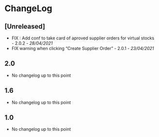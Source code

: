 # ChangeLog

## [Unreleased]
- FIX : Add conf to take card of aproved supplier orders for virtual stocks - 2.0.2 - *28/04/2021*
- FIX warning when clicking “Create Supplier Order” - 2.0.1 - *23/04/2021*

## 2.0
- No changelog up to this point

## 1.6
- No changelog up to this point

## 1.0
- No changelog up to this point

